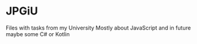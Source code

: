 # JPGiU

Files with tasks from my University
Mostly about JavaScript and in future maybe some C# or Kotlin
